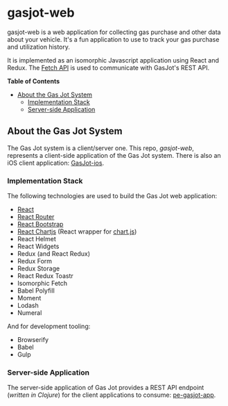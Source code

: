 # gasjot-web

gasjot-web is a web application for collecting gas purchase and other data about
your vehicle.  It's a fun application to use to track your gas purchase and
utilization history.

It is implemented as an isomorphic Javascript application using React and
Redux.  The [Fetch API](https://developer.mozilla.org/en-US/docs/Web/API/Fetch_API) is used to communicate with GasJot's REST API.

**Table of Contents**

- [About the Gas Jot System](#about-the-gas-jot-system)
  - [Implementation Stack](#implementation-stack)
  - [Server-side Application](#server-side-application)

## About the Gas Jot System

The Gas Jot system is a client/server one.  This repo, *gasjot-web*, represents a client-side application of
the Gas Jot system.  There is also an iOS client application:
[GasJot-ios](https://github.com/evanspa/GasJot-ios).

### Implementation Stack

The following technologies are used to build the Gas Jot web application:

+ [React](https://facebook.github.io/react/)
+ [React Router](https://github.com/reactjs/react-router)
+ [React Bootstrap](https://react-bootstrap.github.io/)
+ [React Chartjs](https://github.com/jhudson8/react-chartjs) (React wrapper for [chart.js](http://www.chartjs.org/))
+ React Helmet
+ React Widgets
+ Redux (and React Redux)
+ Redux Form
+ Redux Storage
+ React Redux Toastr
+ Isomorphic Fetch
+ Babel Polyfill
+ Moment
+ Lodash
+ Numeral

And for development tooling:

+ Browserify
+ Babel
+ Gulp

### Server-side Application

The server-side application of Gas Jot provides a REST API endpoint (*written in
Clojure*) for the client applications to consume:
[pe-gasjot-app](https://github.com/evanspa/pe-gasjot-app).
